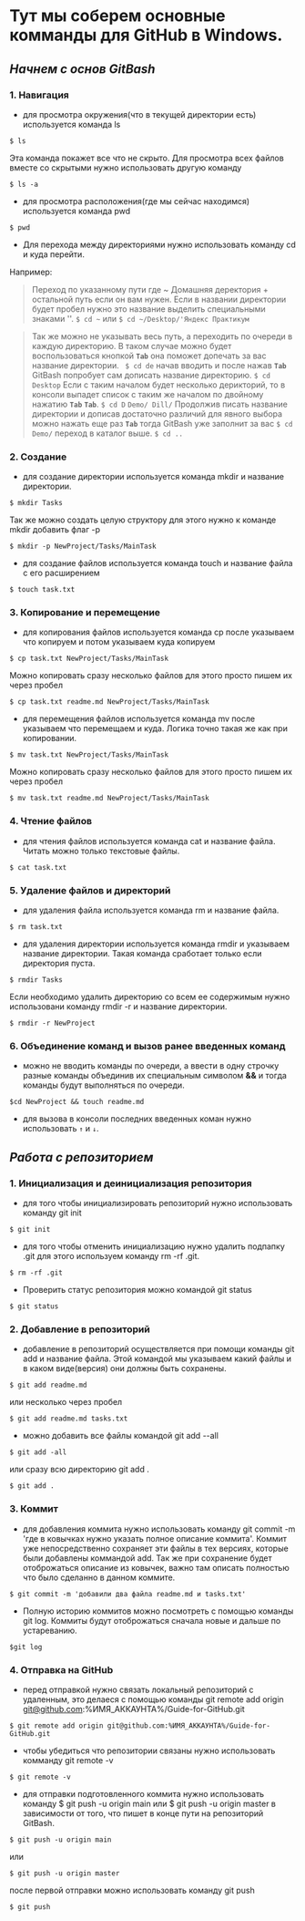 # Тут мы соберем основные комманды для GitHub в Windows.

## **_Начнем с основ GitBash_**

### 1. Навигация

- для просмотра окружения(что в текущей директории есть) используется команда ls

`$ ls` 

Эта команда покажет все что не скрыто. Для просмотра всех файлов вместе со скрытыми нужно использовать другую команду

`$ ls -a`

- для просмотра расположения(где мы сейчас находимся) используется команда pwd

`$ pwd`

- Для перехода между директориями нужно использовать команду cd и куда перейти.

Например:

> Переход по указанному пути где ~ Домашняя деректория + остальной путь если он вам нужен. Если в названии директории будет пробел нужно это название выделить специальными знаками ''.
`$ cd ~` 
или
`$ cd ~/Desktop/'Яндекс Практикум`

>Так же можно не указывать весь путь, а переходить по очереди в каждую директорию. В таком случае можно будет воспользоваться кнопкой **`Tab`** она поможет допечать за вас название директории. 
` $ cd de` начав вводить и после нажав  **`Tab`** GitBash попробует сам дописать название директорию.
`$ cd Desktop`
Если с таким началом  будет несколько дерикторий, то в консоли выпадет список с таким же началом по двойному нажатию  **`Tab`** **`Tab`**.
`$ cd D`
`Demo/ Dill/`
Продолжив писать название директории и дописав достаточно различий для явного выбора можно нажать еще раз **`Tab`** тогда GitBash уже заполнит за вас 
`$ cd Demo/`
> переход в каталог выше.
`$ cd ..`

### 2. Создание 

- для создание директории используется команда mkdir и название директории.

`$ mkdir Tasks`

Так же можно создать целую структору для этого нужно к команде mkdir добавить флаг -p

`$ mkdir -p NewProject/Tasks/MainTask`

- для создание файлов используется команда touch и название файла с его расширением

`$ touch task.txt`

### 3. Копирование и перемещение

- для копирования файлов используется команда cp после указываем что копируем и потом указываем куда копируем

`$ cp task.txt NewProject/Tasks/MainTask`

Можно копировать сразу несколько файлов для этого просто пишем их через пробел

`$ cp task.txt readme.md NewProject/Tasks/MainTask`

- для перемещения файлов используется команда mv после указываем что перемещаем и куда. Логика точно такая же как при копировании.

`$ mv task.txt NewProject/Tasks/MainTask`

Можно копировать сразу несколько файлов для этого просто пишем их через пробел

`$ mv task.txt readme.md NewProject/Tasks/MainTask`
 
### 4. Чтение файлов

- для чтения файлов используется команда cat и название файла. Читать можно только текстовые файлы.

`$ cat task.txt `

### 5. Удаление файлов и директорий

- для удаления файла используется команда rm и название файла.

`$ rm task.txt`

- для удаления директории используется команда rmdir и указываем название директории. Такая команда сработает только если директория пуста.

`$ rmdir Tasks`

Если необходимо удалить директорию со всем ее содержимым нужно использовани команду rmdir -r и название директории. 

`$ rmdir -r NewProject`

### 6. Объединение команд и вызов ранее введенных команд

- можно не вводить команды по очереди, а ввести в одну строчку разные команды объединив их специальным символом **&&** и тогда команды будут выполняться по очереди.

`$cd NewProject && touch readme.md`

- для вызова в консоли последних введенных коман нужно использовать `↑` и `↓`.

## **_Работа с репозиторием_** 


### 1. Инициализация и деинициализация репозитория

- для того чтобы инициализировать репозиторий нужно использовать команду git init

`$ git init`

- для того чтобы отменить инициализацию нужно удалить подпапку .git для этого используем команду rm -rf .git.  

`$ rm -rf .git`

- Проверить статус репозитория можно командой git status

`$ git status`

### 2. Добавление в репозиторий

- добавление в репозиторий осуществляется при помощи команды git add и название файла. Этой командой мы указываем какий файлы и в каком виде(версия) они должны быть сохранены.

`$ git add readme.md`

или несколько через пробел

`$ git add readme.md tasks.txt`

- можно добавить все файлы командой git add --all

`$ git add -all`

или сразу всю директорию git add .

`$ git add .`

### 3. Коммит

- для добавления коммита нужно использовать команду git commit -m 'где в ковычках нужно указать полное описание коммита'. Коммит уже непосредственно сохраняет эти файлы в тех версиях, которые были добавлены коммандой add. Так же при сохранение будет отоброжаться описание из ковычек, важно там описать полностью что было сделанно в данном коммите.

`$ git commit -m 'добавили два файла readme.md и tasks.txt'`

- Полную историю коммитов можно посмотреть с помощью команды git log. Коммиты будут отоброжаться сначала новые и дальше по устареванию.

`$git log`

### 4. Отправка на GitHub

- перед отправкой нужно связать локальный репозиторий с удаленным, это делаеся с помощью команды git remote add origin git@github.com:%ИМЯ_АККАУНТА%/Guide-for-GitHub.git  

`$ git remote add origin git@github.com:%ИМЯ_АККАУНТА%/Guide-for-GitHub.git `

- чтобы убедиться что репозитории связаны нужно использовать комманду git remote -v

`$ git remote -v`

- для отправки подготовленного коммита нужно использовать команду $ git push -u origin main или $ git push -u origin master в зависимости от того, что пишет в конце пути на репозиторий GitBash.

`$ git push -u origin main`

или

`$ git push -u origin master`

после первой отправки можно использовать команду git push

`$ git push`